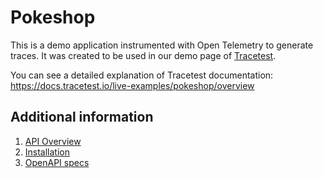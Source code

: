 # Pokeshop

This is a demo application instrumented with Open Telemetry to generate traces. 
It was created to be used in our demo page of [Tracetest](https://github.com/kubeshop/tracetest).

You can see a detailed explanation of Tracetest documentation: https://docs.tracetest.io/live-examples/pokeshop/overview

## Additional information

1. [API Overview](https://github.com/kubeshop/pokeshop/blob/master/docs/overview.md)
2. [Installation](https://github.com/kubeshop/pokeshop/blob/master/docs/installing.md)
3. [OpenAPI specs](https://github.com/kubeshop/pokeshop/blob/master/openapi/openapi.yaml)